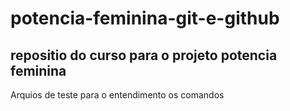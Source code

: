 # potencia-feminina-git-e-github
## repositio do curso para o projeto potencia feminina
Arquios de teste para o entendimento os comandos
